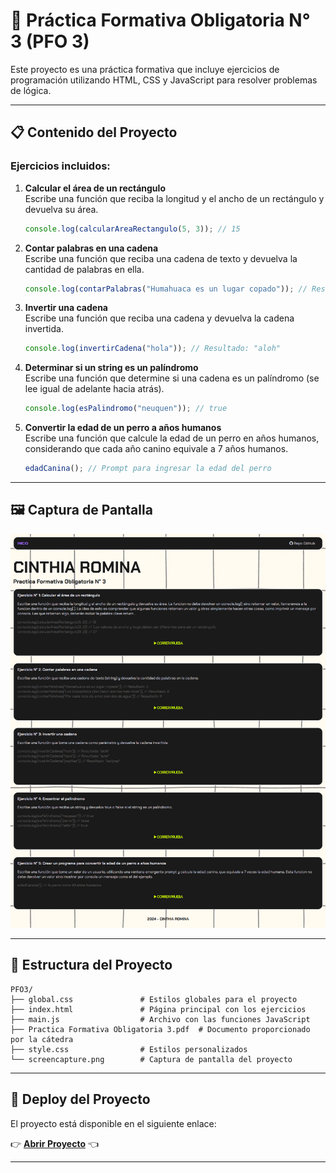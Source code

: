 
# 📌 Práctica Formativa Obligatoria N° 3 (PFO 3)

Este proyecto es una práctica formativa que incluye ejercicios de programación utilizando HTML, CSS y JavaScript para resolver problemas de lógica.

---

## 📋 Contenido del Proyecto

### Ejercicios incluidos:

1. **Calcular el área de un rectángulo**  
   Escribe una función que reciba la longitud y el ancho de un rectángulo y devuelva su área.  

   ```javascript
   console.log(calcularAreaRectangulo(5, 3)); // 15
   ```

2. **Contar palabras en una cadena**  
   Escribe una función que reciba una cadena de texto y devuelva la cantidad de palabras en ella.  

   ```javascript
   console.log(contarPalabras("Humahuaca es un lugar copado")); // Resultado: 5
   ```

3. **Invertir una cadena**  
   Escribe una función que reciba una cadena y devuelva la cadena invertida.  

   ```javascript
   console.log(invertirCadena("hola")); // Resultado: "aloh"
   ```

4. **Determinar si un string es un palíndromo**  
   Escribe una función que determine si una cadena es un palíndromo (se lee igual de adelante hacia atrás).  

   ```javascript
   console.log(esPalindromo("neuquen")); // true
   ```

5. **Convertir la edad de un perro a años humanos**  
   Escribe una función que calcule la edad de un perro en años humanos, considerando que cada año canino equivale a 7 años humanos.  

   ```javascript
   edadCanina(); // Prompt para ingresar la edad del perro
   ```

---

## 🖼️ Captura de Pantalla

![Captura del Proyecto](./screencapture.png)

---

## 📂 Estructura del Proyecto

```
PFO3/
├── global.css               # Estilos globales para el proyecto
├── index.html               # Página principal con los ejercicios
├── main.js                  # Archivo con las funciones JavaScript
├── Practica Formativa Obligatoria 3.pdf  # Documento proporcionado por la cátedra
├── style.css                # Estilos personalizados
└── screencapture.png        # Captura de pantalla del proyecto
```

---

## 🚀 Deploy del Proyecto

El proyecto está disponible en el siguiente enlace:

👉 **[Abrir Proyecto](https://tsds-front-end-pfo-3.vercel.app/)** 👈

---
